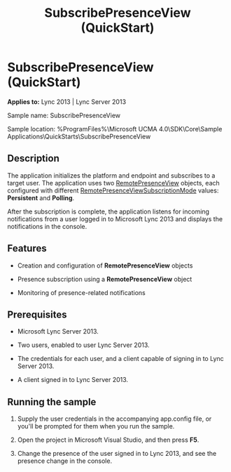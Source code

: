 ﻿---
title: SubscribePresenceView (QuickStart)
TOCTitle: SubscribePresenceView (QuickStart)
ms:assetid: 4a3d3894-80f2-4553-b719-25cc7fce92fc
ms:mtpsurl: https://msdn.microsoft.com/library/Dn454838(v=office.15)
ms:contentKeyID: 57103782
ms.date: 07/25/2014
mtps_version: v=office.15
---

# SubscribePresenceView (QuickStart)


**Applies to:** Lync 2013 | Lync Server 2013

 

Sample name: SubscribePresenceView

Sample location: %ProgramFiles%\\Microsoft UCMA 4.0\\SDK\\Core\\Sample Applications\\QuickStarts\\SubscribePresenceView

## Description

The application initializes the platform and endpoint and subscribes to a target user. The application uses two [RemotePresenceView](https://msdn.microsoft.com/library/hh381152\(v=office.15\)) objects, each configured with different [RemotePresenceViewSubscriptionMode](https://msdn.microsoft.com/library/hh381952\(v=office.15\)) values: **Persistent** and **Polling**.

After the subscription is complete, the application listens for incoming notifications from a user logged in to Microsoft Lync 2013 and displays the notifications in the console.

## Features

  - Creation and configuration of **RemotePresenceView** objects

  - Presence subscription using a **RemotePresenceView** object

  - Monitoring of presence-related notifications

## Prerequisites

  - Microsoft Lync Server 2013.

  - Two users, enabled to user Lync Server 2013.

  - The credentials for each user, and a client capable of signing in to Lync Server 2013.

  - A client signed in to Lync Server 2013.

## Running the sample

1.  Supply the user credentials in the accompanying app.config file, or you'll be prompted for them when you run the sample.

2.  Open the project in Microsoft Visual Studio, and then press **F5**.

3.  Change the presence of the user signed in to Lync 2013, and see the presence change in the console.


